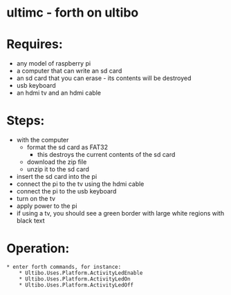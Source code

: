 # ultimc - forth on ultibo

# Requires:
* any model of raspberry pi
* a computer that can write an sd card
* an sd card that you can erase - its contents will be destroyed
* usb keyboard
* an hdmi tv and an hdmi cable

# Steps:
* with the computer
    * format the sd card as FAT32
        * this destroys the current contents of the sd card
    * download the zip file
    * unzip it to the sd card
* insert the sd card into the pi
* connect the pi to the tv using the hdmi cable
* connect the pi to the usb keyboard
* turn on the tv
* apply power to the pi
* if using a tv, you should see a green border with large white regions with black text

# Operation:
    * enter forth commands, for instance:
        * Ultibo.Uses.Platform.ActivityLedEnable
        * Ultibo.Uses.Platform.ActivityLedOn
        * Ultibo.Uses.Platform.ActivityLedOff
         
